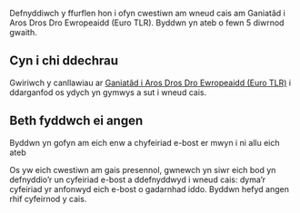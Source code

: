 Defnyddiwch y ffurflen hon i ofyn cwestiwn am wneud cais am Ganiatâd i Aros Dros Dro Ewropeaidd (Euro TLR). Byddwn yn ateb o fewn 5 diwrnod gwaith.

## Cyn i chi ddechrau

Gwiriwch y canllawiau ar [Ganiatâd i Aros Dros Dro Ewropeaidd (Euro TLR)](https://www.gov.uk/european-temporary-leave-to-remain-in-the-uk) i ddarganfod os ydych yn gymwys a sut i wneud cais.

## Beth fyddwch ei angen

Byddwn yn gofyn am eich enw a chyfeiriad e-bost er mwyn i ni allu eich ateb

Os yw eich cwestiwn am gais  presennol, gwnewch yn siwr eich bod yn defnyddio’r un cyfeiriad e-bost a ddefnyddwyd i wneud cais:
dyma’r cyfeiriad yr anfonwyd eich e-bost o gadarnhad iddo.
Byddwn hefyd angen rhif cyfeirnod y cais.
